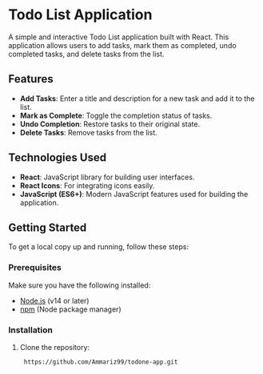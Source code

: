# Todo List Application

A simple and interactive Todo List application built with React. This application allows users to add tasks, mark them as completed, undo completed tasks, and delete tasks from the list.

## Features

- **Add Tasks**: Enter a title and description for a new task and add it to the list.
- **Mark as Complete**: Toggle the completion status of tasks.
- **Undo Completion**: Restore tasks to their original state.
- **Delete Tasks**: Remove tasks from the list.

## Technologies Used

- **React**: JavaScript library for building user interfaces.
- **React Icons**: For integrating icons easily.
- **JavaScript (ES6+)**: Modern JavaScript features used for building the application.

## Getting Started

To get a local copy up and running, follow these steps:

### Prerequisites

Make sure you have the following installed:

- [Node.js](https://nodejs.org/en/) (v14 or later)
- [npm](https://www.npmjs.com/get-npm) (Node package manager)

### Installation

1. Clone the repository:

   ```bash
    https://github.com/Ammariz99/todone-app.git